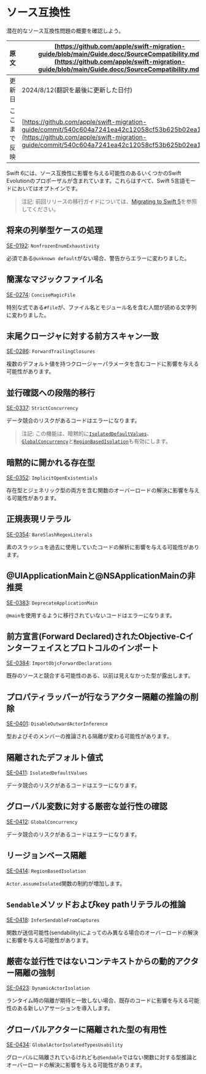 # ソース互換性

潜在的なソース互換性問題の概要を確認しよう。

|原文|[https://github.com/apple/swift-migration-guide/blob/main/Guide.docc/SourceCompatibility.md](https://github.com/apple/swift-migration-guide/blob/main/Guide.docc/SourceCompatibility.md)|
|---|---|
|更新日|2024/8/12(翻訳を最後に更新した日付)|
|ここまで反映|[https://github.com/apple/swift-migration-guide/commit/540c604a7241ea42c12058cf53b625b02ea1a7ce](https://github.com/apple/swift-migration-guide/commit/540c604a7241ea42c12058cf53b625b02ea1a7ce)|

Swift 6には、ソース互換性に影響を与える可能性のあるいくつかのSwift Evolutionのプロポーザルが含まれています。これらはすべて、Swift 5言語モードにおいてはオプトインです。

> 注記: 前回リリースの移行ガイドについては、[Migrating to Swift 5][swift5]を参照してください。

[swift5]: https://www.swift.org/migration-guide-swift5/

## 将来の列挙型ケースの処理

[SE-0192][]: `NonfrozenEnumExhaustivity`

必須である`@unknown default`がない場合、警告からエラーに変わりました。

[SE-0192]: https://github.com/swiftlang/swift-evolution/blob/main/proposals/0192-non-exhaustive-enums.md

## 簡潔なマジックファイル名

[SE-0274][]: `ConciseMagicFile`

特別な式である`#file`が、ファイル名とモジュール名を含む人間が読める文字列に変わりました。

[SE-0274]: https://github.com/swiftlang/swift-evolution/blob/main/proposals/0274-magic-file.md

## 末尾クロージャに対する前方スキャン一致

[SE-0286][]: `ForwardTrailingClosures`

複数のデフォルト値を持つクロージャーパラメータを含むコードに影響を与える可能性があります。

[SE-0286]: https://github.com/swiftlang/swift-evolution/blob/main/proposals/0286-forward-scan-trailing-closures.md

## 並行確認への段階的移行

[SE-0337][]: `StrictConcurrency`

データ競合のリスクがあるコードはエラーになります。

[SE-0337]: https://github.com/swiftlang/swift-evolution/blob/main/proposals/0337-support-incremental-migration-to-concurrency-checking.md

> 注記: この機能は、暗黙的に[`IsolatedDefaultValues`](#Isolated-default-value-expressions)、
[`GlobalConcurrency`](#Strict-concurrency-for-global-variables)と[`RegionBasedIsolation`](#Region-based-Isolation)も有効にします。

## 暗黙的に開かれる存在型

[SE-0352][]: `ImplicitOpenExistentials`

存在型とジェネリック型の両方を含む関数のオーバーロードの解決に影響を与える可能性があります。

[SE-0352]: https://github.com/swiftlang/swift-evolution/blob/main/proposals/0352-implicit-open-existentials.md

## 正規表現リテラル

[SE-0354][]: `BareSlashRegexLiterals`

素のスラッシュを過去に使用していたコードの解析に影響を与える可能性があります。

[SE-0354]: https://github.com/swiftlang/swift-evolution/blob/main/proposals/0354-regex-literals.md

## @UIApplicationMainと@NSApplicationMainの非推奨

[SE-0383][]: `DeprecateApplicationMain`

`@main`を使用するように移行されていないコードはエラーになります。

[SE-0383]: https://github.com/swiftlang/swift-evolution/blob/main/proposals/0383-deprecate-uiapplicationmain-and-nsapplicationmain.md

## 前方宣言(Forward Declared)されたObjective-Cインターフェイスとプロトコルのインポート

[SE-0384][]: `ImportObjcForwardDeclarations`

既存のソースと競合する可能性のある、以前は見えなかった型が露出します。

[SE-0384]: https://github.com/swiftlang/swift-evolution/blob/main/proposals/0384-importing-forward-declared-objc-interfaces-and-protocols.md

## プロパティラッパーが行なうアクター隔離の推論の削除

[SE-0401][]: `DisableOutwardActorInference`

型およびそのメンバーの推論される隔離が変わる可能性があります。

[SE-0401]: https://github.com/swiftlang/swift-evolution/blob/main/proposals/0401-remove-property-wrapper-isolation.md

## 隔離されたデフォルト値式

[SE-0411][]: `IsolatedDefaultValues`

データ競合のリスクがあるコードはエラーになります。

[SE-0411]: https://github.com/swiftlang/swift-evolution/blob/main/proposals/0411-isolated-default-values.md

##  グローバル変数に対する厳密な並行性の確認

[SE-0412][]: `GlobalConcurrency`

データ競合のリスクがあるコードはエラーになります。

[SE-0412]: https://github.com/swiftlang/swift-evolution/blob/main/proposals/0412-strict-concurrency-for-global-variables.md

## リージョンベース隔離

[SE-0414][]: `RegionBasedIsolation`

`Actor.assumeIsolated`関数の制約が増加します。

[SE-0414]: https://github.com/swiftlang/swift-evolution/blob/main/proposals/0414-region-based-isolation.md

## `Sendable`メソッドおよびkey pathリテラルの推論

[SE-0418][]: `InferSendableFromCaptures`

関数が送信可能性(sendability)によってのみ異なる場合のオーバーロードの解決に影響を与える可能性があります。

[SE-0418]: https://github.com/swiftlang/swift-evolution/blob/main/proposals/0418-inferring-sendable-for-methods.md

## 厳密な並行性ではないコンテキストからの動的アクター隔離の強制

[SE-0423][]: `DynamicActorIsolation`

ランタイム時の隔離が期待と一致しない場合、既存のコードに影響を与える可能性のある新しいアサーションを導入します。

[SE-0423]: https://github.com/swiftlang/swift-evolution/blob/main/proposals/0423-dynamic-actor-isolation.md

## グローバルアクターに隔離された型の有用性

[SE-0434][]: `GlobalActorIsolatedTypesUsability`

グローバルに隔離されているけれども`@Sendable`ではない関数に対する型推論とオーバーロードの解決に影響を与える可能性があります。

[SE-0434]: https://github.com/swiftlang/swift-evolution/blob/main/proposals/0434-global-actor-isolated-types-usability.md